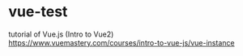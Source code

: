 # vue-test
tutorial of Vue.js (Intro to Vue2)
https://www.vuemastery.com/courses/intro-to-vue-js/vue-instance
